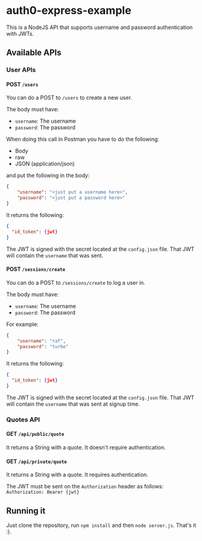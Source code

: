 # auth0-express-example

This is a NodeJS API that supports username and password authentication with JWTs.

## Available APIs

### User APIs

#### POST `/users`

You can do a POST to `/users` to create a new user.

The body must have:

* `username`: The username
* `password`: The password

When doing this call in Postman you have to do the following:

* Body
* raw
* JSON (application/json)

and put the following in the body:

```json
{
    "username": "<just put a username here>",
    "password": "<just put a password here>"
}
```

It returns the following:

```json
{
  "id_token": {jwt}
}
```

The JWT is signed with the secret located at the `config.json` file. That JWT will contain the `username` that was sent.

#### POST `/sessions/create`

You can do a POST to `/sessions/create` to log a user in.

The body must have:

* `username`: The username
* `password`: The password

For example:

```json
{
    "username": "raf",
    "password": "turbo"
}
```

It returns the following:

```json
{
  "id_token": {jwt}
}
```

The JWT is signed with the secret located at the `config.json` file. That JWT will contain the `username` that was sent at signup time.

### Quotes API

#### GET `/api/public/quote`

It returns a String with a quote. It doesn't require authentication.

#### GET `/api/private/quote`

It returns a String with a quote. It requires authentication. 

The JWT must be sent on the `Authorization` header as follows: `Authorization: Bearer {jwt}`

## Running it

Just clone the repository, run `npm install` and then `node server.js`. That's it :).
